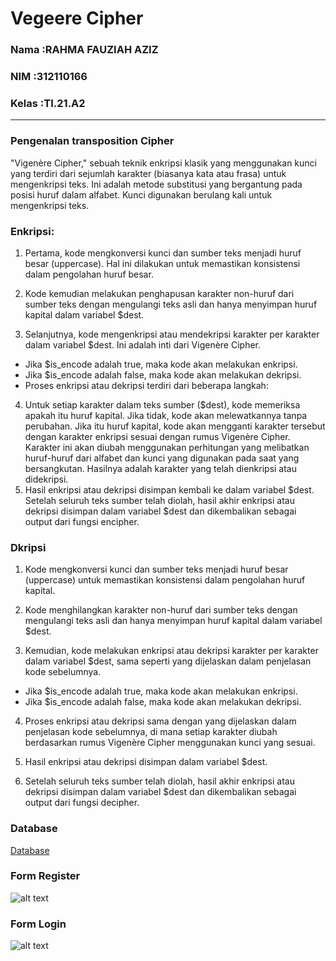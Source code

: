 # Vegeere Cipher



### Nama    :RAHMA FAUZIAH AZIZ
### NIM     :312110166
### Kelas   :TI.21.A2
---

### Pengenalan transposition Cipher

"Vigenère Cipher," sebuah teknik enkripsi klasik yang menggunakan kunci yang terdiri dari sejumlah karakter (biasanya kata atau frasa) untuk mengenkripsi teks. Ini adalah metode substitusi yang bergantung pada posisi huruf dalam alfabet. Kunci digunakan berulang kali untuk mengenkripsi teks.

### Enkripsi:

1. Pertama, kode mengkonversi kunci dan sumber teks menjadi huruf besar (uppercase). Hal ini dilakukan untuk memastikan konsistensi dalam pengolahan huruf besar.

2. Kode kemudian melakukan penghapusan karakter non-huruf dari sumber teks dengan mengulangi teks asli dan hanya menyimpan huruf kapital dalam variabel $dest.

3. Selanjutnya, kode mengenkripsi atau mendekripsi karakter per karakter dalam variabel $dest. Ini adalah inti dari Vigenère Cipher.

- Jika $is_encode adalah true, maka kode akan melakukan enkripsi.
- Jika $is_encode adalah false, maka kode akan melakukan dekripsi.
- Proses enkripsi atau dekripsi terdiri dari beberapa langkah:

4. Untuk setiap karakter dalam teks sumber ($dest), kode memeriksa apakah itu huruf kapital. Jika tidak, kode akan melewatkannya tanpa perubahan.
Jika itu huruf kapital, kode akan mengganti karakter tersebut dengan karakter enkripsi sesuai dengan rumus Vigenère Cipher. Karakter ini akan diubah menggunakan perhitungan yang melibatkan huruf-huruf dari alfabet dan kunci yang digunakan pada saat yang bersangkutan. Hasilnya adalah karakter yang telah dienkripsi atau didekripsi.
5. Hasil enkripsi atau dekripsi disimpan kembali ke dalam variabel $dest.
Setelah seluruh teks sumber telah diolah, hasil akhir enkripsi atau dekripsi disimpan dalam variabel $dest dan dikembalikan sebagai output dari fungsi encipher.

### Dkripsi

1. Kode mengkonversi kunci dan sumber teks menjadi huruf besar (uppercase) untuk memastikan konsistensi dalam pengolahan huruf kapital.

2. Kode menghilangkan karakter non-huruf dari sumber teks dengan mengulangi teks asli dan hanya menyimpan huruf kapital dalam variabel $dest.

3. Kemudian, kode melakukan enkripsi atau dekripsi karakter per karakter dalam variabel $dest, sama seperti yang dijelaskan dalam penjelasan kode sebelumnya.

- Jika $is_encode adalah true, maka kode akan melakukan enkripsi.
- Jika $is_encode adalah false, maka kode akan melakukan dekripsi.
4. Proses enkripsi atau dekripsi sama dengan yang dijelaskan dalam penjelasan kode sebelumnya, di mana setiap karakter diubah berdasarkan rumus Vigenère Cipher menggunakan kunci yang sesuai.

5. Hasil enkripsi atau dekripsi disimpan dalam variabel $dest.

6. Setelah seluruh teks sumber telah diolah, hasil akhir enkripsi atau dekripsi disimpan dalam variabel $dest dan dikembalikan sebagai output dari fungsi decipher.
### Database

[Database](login_enkrip.sql)


### Form Register

![alt text](LoginVigenereCipher/img/regis.png)

### Form Login

![alt text](LoginVigenereCipherimg/login.png)

